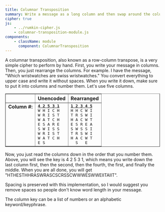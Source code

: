 ```yaml
---
title: Columnar Transposition
summary: Write a message as a long column and then swap around the columns.  Read the message going down the columns. A simple cypher, but one that is featured on the Kryptos sculpture at the CIA headquarters.
cipher: true
js:
    - ../rumkin-cipher.js
    - columnar-transposition-module.js
components:
    - className: module
      component: ColumnarTransposition
---
```


A columnar transposition, also known as a row-column transpose, is a very simple cipher to perform by hand.  First, you write your message in columns.  Then, you just rearrange the columns.  For example.  I have the message, "Which wristwatches are swiss wristwatches."  You convert everything to upper case and write it without spaces.  When you write it down, make sure to put it into columns and number them.  Let's use five columns.

<table align=center border=1 cellpadding=3 cellspacing=0>
<tr><td>&nbsp;</td><th>Unencoded</th><th>Rearranged</th></tr>
<tr><td valign=top>
<b>Column #:</b>
</td><td>
<tt><b><u>4 2 5 3 1</u></b><br>
W H I C H<br>
W R I S T<br>
W A T C H<br>
E S A R E<br>
S W I S S<br>
W R I S T<br>
W A T C H<br>
E S</tt>
</td><td>
<tt><b><u>1 2 3 4 5</u></b><br>
H H C W I<br>
T R S W I<br>
H A C W T<br>
E S R E A<br>
S W S S I<br>
T R S W I<br>
H A C W T<br>
&nbsp; S &nbsp; E</tt>
</td></tr>
</table>

Now, you just read the columns down in the order that you number them.  Above, you will see the key is 4 2 5 3 1, which means you write down the last column first, then the second, then the fourth, the first, and finally the middle.  When you are all done, you will get "HTHESTHHRASWRASCSCRSSCWWWESWWEIITAIIT".

Spacing is preserved with this implementation, so I would suggest you remove spaces so people don't know word length in your message.

The column key can be a list of numbers or an alphabetic keyword/keyphrase.

<div class="module"></div>
